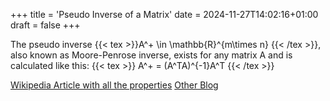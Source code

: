 +++
title = 'Pseudo Inverse of a Matrix'
date = 2024-11-27T14:02:16+01:00
draft = false 
+++

The pseudo inverse {{< tex >}}A^+ \in \mathbb{R}^{m\times n} {{< /tex >}}, also known as Moore-Penrose inverse, exists for any matrix A and is calculated like this:
{{< tex >}}
A^+ = (A^TA)^{-1}A^T
{{< /tex >}}

<!---more--->

[Wikipedia Article with all the properties](https://en.wikipedia.org/wiki/Moore–Penrose_inverse)
[Other Blog](https://nhigham.com/2023/07/25/what-is-the-pseudoinverse-of-a-matrix/)
